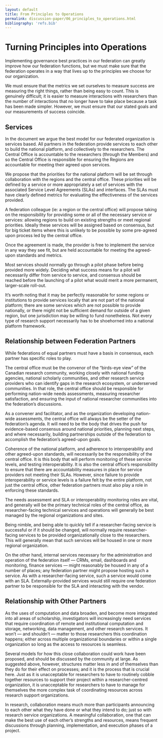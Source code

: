 ```yaml
---
layout: default
title: From Principles to Operations
permalink: discussion-paper/06_principles_to_operations.html
bibliography: 'refs.bib'
---
```


Turning Principles into Operations 
==================================

Implementing governance best practices in our federation can greatly
improve how our federation functions, but we must make sure that the
federation operates in a way that lives up to the principles we choose
for our organization.

We must ensure that the metrics we set ourselves to measure success are
measuring the right things, rather than being easy to count. This is
genuinely difficult; it is easier to measure interactions with
researchers than the number of interactions that no longer have to take
place because a task has been made simpler. However, we must ensure that
our stated goals and our measurements of success coincide.

Services 
--------

In the document we argue the best model for our federated organization
is services based. All partners in the federation provide services to
each other to build the national platform, and collectively to the
researchers. The Central Office is accountable to the researchers
(through the Members) and so the Central Office is responsible for
ensuring the Regions are accountable for meeting their agreed upon
services.

We propose that the priorities for the national platform will be set
through collaboration with the regions and the central office. These
priorities will be defined by a service or more appropriately a set of
services with the associated Service Level Agreements (SLAs) and
interfaces. The SLAs must have clearly defined metrics for evaluating
the effectiveness of the services provided.

A federation colleague (ie: a region or the central office) will propose
taking on the responsibility for providing some or all of the necessary
service or services: allowing regions to build on existing strengths or
meet regional priorities. Ideally these services will be assigned based
on consensus, but for big ticket items where this is unlikely to be
possible by some pre-agreed upon process led by the central office.

Once the agreement is made, the provider is free to implement the
service in any way they see fit, but are held accountable for meeting
the agreed-upon standards and metrics.

Most services should normally go through a pilot phase before being
provided more widely. Deciding what success means for a pilot will
necessarily differ from service to service, and consensus should be
reached before the launching of a pilot what would merit a more
permanent, larger-scale roll-out.

It’s worth noting that it may be perfectly reasonable for some regions
or institutions to provide services locally that are not part of the
national platform; there are some services which are not possible to
provide nationally, or there might not be sufficient demand for outside
of a given region, but one jurisdiction may be willing to fund
nonetheless. Not every type of research support necessarily has to be
shoehorned into a national platform framework.

Relationship between Federation Partners 
----------------------------------------

While federations of equal partners must have a basis in consensus, each
partner has specific roles to play.

The central office must be the convenor of the “birds-eye view” of the
Canadian research community, working closely with national funding
agencies, national scholarly communities, and other research service
providers who can identify gaps in the research ecosystem, or
underserved communities. In that role, the central office should be
responsible for performing nation-wide needs assessments, measuring
researcher satisfaction, and ensuring the input of national researcher
communities into the federation’s discussions.

As a convener and facilitator, and as the organization developing
nation-wide assessments, the central office will always be the setter of
the federation’s agenda. It will need to be the body that drives the
push for evidence-based consensus around national priorities, planning
next steps, and where necessarily, building partnerships outside of the
federation to accomplish the federation’s agreed-upon goals.

Coherence of the national platform, and adherence to interoperability
and other agreed-upon standards, will necessarily be the responsibility
of the central office. It is this body that will perform monitoring of
these service levels, and testing interoperability. It is also the
central office’s responsibility to ensure that there are accountability
measures in place for service providers not meeting their SLAs. However,
since failure to provide interoperability or service levels is a failure
felt by the entire platform, not just the central office, other
federation partners must also play a role in enforcing these standards.

The needs assessment and SLA or interoperability monitoring roles are
vital, and generally will be the primary technical roles of the central
office, as researcher-facing technical services and operations will
generally be best managed by the regional organizations and sites.

Being nimble, and being able to quickly tell if a researcher-facing
service is successful or if it should be changed, will normally require
researcher-facing services to be provided organizationally close to the
researchers. This will generally mean that such services will be housed
in one or more regional organization.

On the other hand, internal services necessary for the administration
and operation of the federation itself — CRMs, email, dashboards and
monitoring, finance services — might reasonably be housed in any of a
number of places; any federation partner might propose hosting such a
service. As with a researcher-facing service, such a service would come
with an SLA. Externally-provided services would still require one
federation partner to be responsible for the SLA and interacting with
the vendor.

Relationship with Other Partners 
--------------------------------

As the uses of computation and data broaden, and become more integrated
into all areas of scholarship, investigators will increasingly need
services that require coordination of remote and institutional
computation and storage, networking, data management, and other research
services. It won’t — and shouldn’t — matter to those researchers this
coordination happens; either across multiple organizational boundaries
or within a single organization so long as the access to resources is
seamless.

Several models for how this close collaboration could work have been
proposed, and should be discussed by the community at large. As
suggested above, however, structures matter less in and of themselves
than they do for their effect on processes; and it is the process that
is crucial here. Just as it is unacceptable for researchers to have to
routinely cobble together resources to support their project within a
researcher-centred organization, it is unacceptable for researchers to
have to manage for themselves the more complex task of coordinating
resources across research support organizations.

In research, collaboration means much more than participants announcing
to each other what they have done or what they intend to do; just so
with research service organizations. A meaningful collaboration, one
that can make the best use of each other’s strengths and resources,
means frequent discussions through planning, implementation, and
execution phases of a project.

